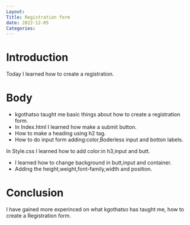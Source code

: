 ```yaml
---
Layout:
Title: Registration form 
date: 2022-12-05
Categories:
---
```


# Introduction
Today I learned how to create a registration.

# Body
- kgothatso taught me basic  things about how to create a registration form.
- In Index.html I learned how make a submit button.
- How to make a heading using h2 tag.
- How to do input form adding:color,Boderless input and botton labels.

 In Style.css I learned how to add color:in h3,input and butt.
 - I learned how to change background in butt,input and container. 
 - Adding the height,weight,font-family,width and position.   

# Conclusion
I have gained more experinced on what kgothatso has taught me, how to create a Registration form. 

 
    